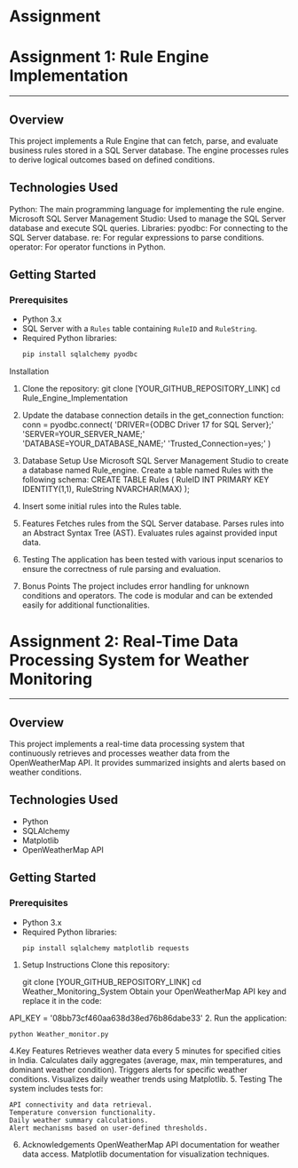 # Assignment

# Assignment 1: Rule Engine Implementation
_______________________________________________

## Overview
This project implements a Rule Engine that can fetch, parse, and evaluate business rules stored in a SQL Server database. The engine processes rules to derive logical outcomes based on defined conditions.

## Technologies Used
Python: The main programming language for implementing the rule engine.
Microsoft SQL Server Management Studio: Used to manage the SQL Server database and execute SQL queries.
Libraries:
          pyodbc: For connecting to the SQL Server database.
          re: For regular expressions to parse conditions.
          operator: For operator functions in Python.

## Getting Started

### Prerequisites
- Python 3.x
- SQL Server with a `Rules` table containing `RuleID` and `RuleString`.
- Required Python libraries:
  ```bash
  pip install sqlalchemy pyodbc
Installation
1. Clone the repository:
    git clone [YOUR_GITHUB_REPOSITORY_LINK]
    cd Rule_Engine_Implementation
2. Update the database connection details in the get_connection function:
    conn = pyodbc.connect(
    'DRIVER={ODBC Driver 17 for SQL Server};'
    'SERVER=YOUR_SERVER_NAME;'
    'DATABASE=YOUR_DATABASE_NAME;'
    'Trusted_Connection=yes;'
)
3. Database Setup
    Use Microsoft SQL Server Management Studio to create a database named Rule_engine.
    Create a table named Rules with the following schema:
        CREATE TABLE Rules (
    RuleID INT PRIMARY KEY IDENTITY(1,1),
    RuleString NVARCHAR(MAX)
);
4. Insert some initial rules into the Rules table.

5. Features
    Fetches rules from the SQL Server database.
    Parses rules into an Abstract Syntax Tree (AST).
    Evaluates rules against provided input data.
6. Testing
   The application has been tested with various input scenarios to ensure the correctness of rule parsing and evaluation.
7. Bonus Points
   The project includes error handling for unknown conditions and operators.
  The code is modular and can be extended easily for additional functionalities.

# Assignment 2: Real-Time Data Processing System for Weather Monitoring
___________________________________________________________________________
## Overview
This project implements a real-time data processing system that continuously retrieves and processes weather data from the OpenWeatherMap API. It provides summarized insights and alerts based on weather conditions.

## Technologies Used
- Python
- SQLAlchemy
- Matplotlib
- OpenWeatherMap API

## Getting Started

### Prerequisites
- Python 3.x
- Required Python libraries:
  ```bash
  pip install sqlalchemy matplotlib requests

1. Setup Instructions
  Clone this repository:

    git clone [YOUR_GITHUB_REPOSITORY_LINK]
    cd Weather_Monitoring_System
  Obtain your OpenWeatherMap API key and replace it in the code:

  API_KEY = '08bb73cf460aa638d38ed76b86dabe33'
2. Run the application:
    
    python Weather_monitor.py

4.Key Features
  Retrieves weather data every 5 minutes for specified cities in India.
  Calculates daily aggregates (average, max, min temperatures, and dominant weather condition).
  Triggers alerts for specific weather conditions.
  Visualizes daily weather trends using Matplotlib.
5. Testing
  The system includes tests for:

    API connectivity and data retrieval.
    Temperature conversion functionality.
    Daily weather summary calculations.
    Alert mechanisms based on user-defined thresholds.
6. Acknowledgements
    OpenWeatherMap API documentation for weather data access.
    Matplotlib documentation for visualization techniques.

  
